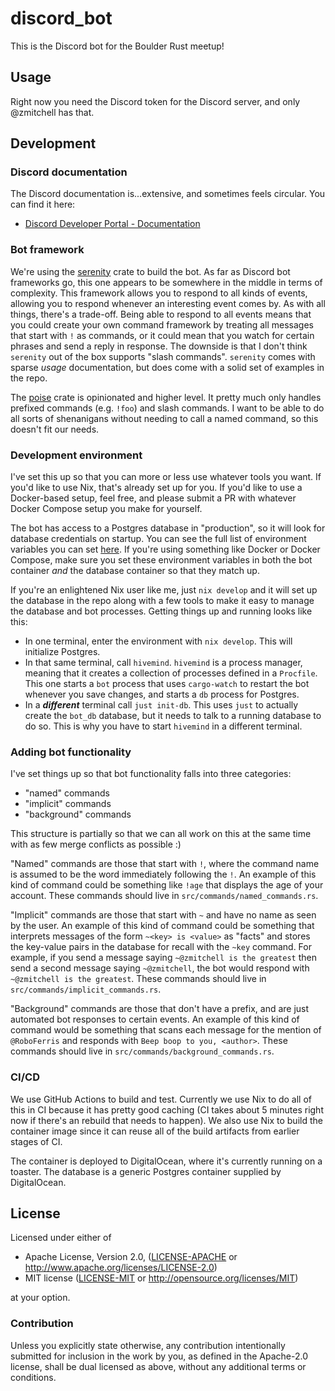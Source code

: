 # discord_bot

This is the Discord bot for the Boulder Rust meetup!

## Usage

Right now you need the Discord token for the Discord server, and only @zmitchell has that.

## Development

### Discord documentation
The Discord documentation is...extensive, and sometimes feels circular. You can find it here:
- [Discord Developer Portal - Documentation](https://discord.com/developers/docs/intro)

### Bot framework
We're using the [serenity](https://github.com/serenity-rs/serenity) crate to build the bot. As far as Discord bot frameworks go, this one appears to be somewhere in the middle in terms of complexity. This framework allows you to respond to all kinds of events, allowing you to respond whenever an interesting event comes by. As with all things, there's a trade-off. Being able to respond to all events means that you could create your own command framework by treating all messages that start with `!` as commands, or it could mean that you watch for certain phrases and send a reply in response. The downside is that I don't think `serenity` out of the box supports "slash commands". `serenity` comes with sparse _usage_ documentation, but does come with a solid set of examples in the repo.

The [poise](https://github.com/serenity-rs/poise) crate is opinionated and higher level. It pretty much only handles prefixed commands (e.g. `!foo`) and slash commands. I want to be able to do all sorts of shenanigans without needing to call a named command, so this doesn't fit our needs.

### Development environment

I've set this up so that you can more or less use whatever tools you want. If you'd like to use Nix, that's already set up for you. If you'd like to use a Docker-based setup, feel free, and please submit a PR with whatever Docker Compose setup you make for yourself.

The bot has access to a Postgres database in "production", so it will look for database credentials on startup. You can see the full list of environment variables you can set [here](https://docs.rs/sqlx-postgres/0.7.2/sqlx_postgres/struct.PgConnectOptions.html#method.new). If you're using something like Docker or Docker Compose, make sure you set these environment variables in both the bot container _and_ the database container so that they match up.

If you're an enlightened Nix user like me, just `nix develop` and it will set up the database in the repo along with a few tools to make it easy to manage the database and bot processes. Getting things up and running looks like this:
- In one terminal, enter the environment with `nix develop`. This will initialize Postgres.
- In that same terminal, call `hivemind`. `hivemind` is a process manager, meaning that it creates a collection of processes defined in a `Procfile`. This one starts a `bot` process that uses `cargo-watch` to restart the bot whenever you save changes, and starts a `db` process for Postgres.
- In a _**different**_ terminal call `just init-db`. This uses `just` to actually create the `bot_db` database, but it needs to talk to a running database to do so. This is why you have to start `hivemind` in a different terminal.

### Adding bot functionality
I've set things up so that bot functionality falls into three categories:
- "named" commands
- "implicit" commands
- "background" commands

This structure is partially so that we can all work on this at the same time with as few merge conflicts as possible :)

"Named" commands are those that start with `!`, where the command name is assumed to be the word immediately following the `!`. An example of this kind of command could be something like `!age` that displays the age of your account. These commands should live in `src/commands/named_commands.rs`.

"Implicit" commands are those that start with `~` and have no name as seen by the user. An example of this kind of command could be something that interprets messages of the form `~<key> is <value>` as "facts" and stores the key-value pairs in the database for recall with the `~key` command. For example, if you send a message saying `~@zmitchell is the greatest` then send a second message saying `~@zmitchell`, the bot would respond with `~@zmitchell is the greatest`. These commands should live in `src/commands/implicit_commands.rs`.

"Background" commands are those that don't have a prefix, and are just automated bot responses to certain events. An example of this kind of command would be something that scans each message for the mention of `@RoboFerris` and responds with `Beep boop to you, <author>`. These commands should live in `src/commands/background_commands.rs`.

### CI/CD
We use GitHub Actions to build and test. Currently we use Nix to do all of this in CI because it has pretty good caching (CI takes about 5 minutes right now if there's an rebuild that needs to happen). We also use Nix to build the container image since it can reuse all of the build artifacts from earlier stages of CI.

The container is deployed to DigitalOcean, where it's currently running on a toaster. The database is a generic Postgres container supplied by DigitalOcean.

## License

Licensed under either of

 * Apache License, Version 2.0, ([LICENSE-APACHE](LICENSE-APACHE) or http://www.apache.org/licenses/LICENSE-2.0)
 * MIT license ([LICENSE-MIT](LICENSE-MIT) or http://opensource.org/licenses/MIT)

at your option.

### Contribution

Unless you explicitly state otherwise, any contribution intentionally
submitted for inclusion in the work by you, as defined in the Apache-2.0
license, shall be dual licensed as above, without any additional terms or
conditions.

